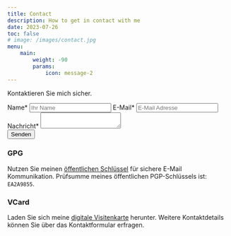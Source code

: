 ```yaml
---
title: Contact
description: How to get in contact with me
date: 2023-07-26
toc: false
# image: /images/contact.jpg
menu:
    main: 
        weight: -90
        params:
            icon: message-2
---
```


Kontaktieren Sie mich sicher.

<form class="contact_form" id="contact_form"> <label class="control-label" for="fname">Name*</label> <input type="text" id="fname" placeholder="Ihr Name"> <label class="control-label" for="email">E-Mail*</label> <input type="text" id="email" placeholder="E-Mail Adresse"> <label class="control-label" for="message">Nachricht*</label> <textarea id="message"></textarea> <br> <button type="submit" id="submit_contact_info" class="btn btn-primary">Senden <i class="icon-envelope-alt"></i></button> </form>

### GPG

Nutzen Sie meinen [öffentlichen Schlüssel](/files/9CBBA5E2252B5AA29E81BFCABE932B63EA2A9855.pub.asc) für sichere E-Mail Kommunikation. Prüfsumme meines öffentlichen PGP-Schlüssels ist: `EA2A9855`.

### VCard

Laden Sie sich meine [digitale Visitenkarte](/files/florian_staubach.vcf) herunter. Weitere Kontaktdetails können Sie über das Kontaktformular erfragen.